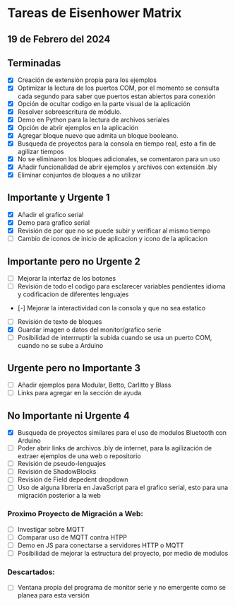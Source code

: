 # Tareas de Eisenhower Matrix

## 19 de Febrero del 2024

## Terminadas
- [x] Creación de extensión propia para los ejemplos
- [x] Optimizar la lectura de los puertos COM, por el momento se consulta cada segundo para saber que puertos estan abiertos para conexión
- [x] Opción de ocultar codigo en la parte visual de la aplicación
- [x] Resolver sobreescritura de módulo.
- [x] Demo en Python para la lectura de archivos seriales
- [x] Opción de abrir ejemplos en la aplicación
- [x] Agregar bloque nuevo que admita un bloque booleano.
- [x] Busqueda de proyectos para la consola en tiempo real, esto a fin de agilizar tiempos
- [x] No se eliminaron los bloques adicionales, se comentaron para un uso 
- [x] Añadir funcionalidad de abrir ejemplos y archivos con extensión .bly
- [x] Eliminar conjuntos de bloques a no utilizar

## Importante y Urgente 1
- [x] Añadir el grafico serial
- [x] Demo para grafico serial
- [x] Revisión de por que no se puede subir y verificar al mismo tiempo
- [ ] Cambio de iconos de inicio de aplicacion y icono de la aplicacion

## Importante pero no Urgente 2
- [ ] Mejorar la interfaz de los botones
- [ ] Revisión de todo el codigo para esclarecer variables pendientes idioma y codificacion de diferentes lenguajes
- [-] Mejorar la interactividad con la consola y que no sea estatico
- [ ] Revisión de texto de bloques
- [x] Guardar imagen o datos del monitor/grafico serie
- [ ] Posibilidad de interrruptir la subida cuando se usa un puerto COM, cuando no se sube a Arduino

## Urgente pero no Importante 3
- [ ] Añadir ejemplos para Modular, Betto, Carlitto y Blass
- [ ] Links para agregar en la sección de ayuda

## No Importante ni Urgente 4
- [x] Busqueda de proyectos similares para el uso de modulos Bluetooth con Arduino
- [ ] Poder abrir links de archivos .bly de internet, para la agilización de extraer ejemplos de una web o repositorio
- [ ] Revisión de pseudo-lenguajes
- [ ] Revisión de ShadowBlocks
- [ ] Revisión de Field depedent dropdown
- [ ] Uso de alguna libreria en JavaScript para el grafico serial, esto para una migración posterior a la web

### Proximo Proyecto de Migración a Web:
- [ ] Investigar sobre MQTT
- [ ] Comparar uso de MQTT contra HTPP
- [ ] Demo en JS para conectarse a servidores HTTP o MQTT
- [ ] Posibilidad de mejorar la estructura del proyecto, por medio de modulos

### Descartados:
- [ ] Ventana propia del programa de monitor serie y no emergente como se planea para esta versión